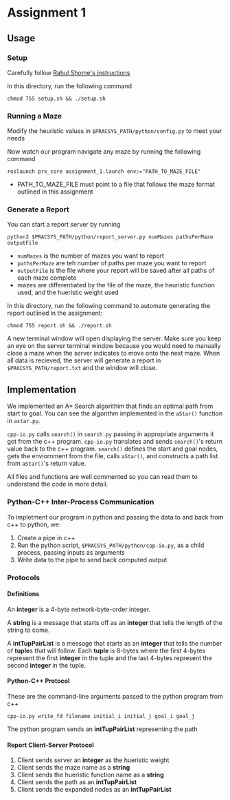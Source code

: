# Assignment 1

## Usage

### Setup

Carefully follow [Rahul Shome's instructions](https://bitbucket.org/rahulshome/cs_440_assignment/wiki/Home)

In this directory, run the following command

    chmod 755 setup.sh && ./setup.sh

### Running a Maze

Modify the heuristic values in `$PRACSYS_PATH/python/config.py` to meet your needs

Now watch our program navigate any maze by running the following command

    roslaunch prx_core assignment_1.launch env:="PATH_TO_MAZE_FILE"

* PATH_TO_MAZE_FILE must point to a file that follows the maze format outlined in this assignment

### Generate a Report

You can start a report server by running

    python3 $PRACSYS_PATH/python/report_server.py numMazes pathsPerMaze outputFile

* `numMazes` is the number of mazes you want to report
* `pathsPerMaze` are teh number of paths per maze you want to report
* `outputFile` is the file where your report will be saved after all paths of each maze complete
* mazes are differentiated by the file of the maze, the heuristic function used, and the hueristic weight used

In this directory, run the following command to automate generating the report outlined in the assignment:

    chmod 755 report.sh && ./report.sh

A new terminal window will open displaying the server. Make sure you keep an eye on the server terminal window because you would need to manually close a maze when the server indicates to move onto the next maze. When all data is recieved, the server will generate a report in `$PRACSYS_PATH/report.txt` and the window will close.

## Implementation

We implemented an A* Search algorithim that finds an optimal path from start to goal. You can see the algorithm implemented in the `aStar()` function in `astar.py`.

`cpp-io.py` calls `search()` in `search.py` passing in appropriate arguments it got from the c++ program. `cpp-io.py` translates and sends `search()`'s return value back to the c++ program. `search()` defines the start and goal nodes, gets the enviornment from the file, calls `aStar()`, and constructs a path list from `aStar()`'s return value.

All files and functions are well commented so you can read them to understand the code in more detail.

### Python-C++ Inter-Process Communication

To impletment our program in python and passing the data to and back from c++ to python, we:

1. Create a pipe in c++
2. Run the python script, `$PRACSYS_PATH/python/cpp-io.py`, as a child process, passing inputs as arguments
3. Write data to the pipe to send back computed output

### Protocols

#### Definitions

An **integer** is a 4-byte network-byte-order integer.

A **string** is a message that starts off as an **integer** that tells the length of the string to come.

A **intTupPairList** is a message that starts as an **integer** that tells the number of **tuple**s that will follow. Each **tuple** is 8-bytes where the first 4-bytes represent the first **integer** in the tuple and the last 4-bytes represent the second **integer** in the tuple.

#### Python-C++ Protocol

These are the command-line arguments passed to the python program from c++

    cpp-io.py write_fd filename initial_i initial_j goal_i goal_j

The python program sends an **intTupPairList** representing the path

#### Report Client-Server Protocol

1. Client sends server an **integer** as the hueristic weight
2. Client sends the maze name as a **string**
3. Client sends the hueristic function name as a **string**
4. Client sends the path as an **intTupPairList**
5. Client sends the expanded nodes as an **intTupPairList**
